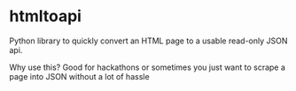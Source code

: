 # htmltoapi
Python library to quickly convert an HTML page to a usable read-only JSON api.

Why use this? Good for hackathons or sometimes you just want to scrape a page into JSON without a lot of hassle
